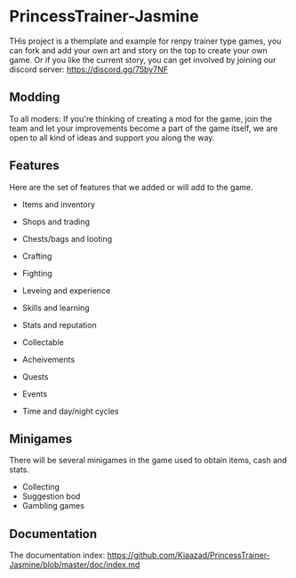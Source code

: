 # PrincessTrainer-Jasmine

THis project is a themplate and example for renpy trainer type games, you can fork and add your own art and story on the top to create your own game. Or if you like the current story, you can get involved by joining our discord server: https://discord.gg/75by7NF

## Modding
To all moders: If you're thinking of creating a mod for the game, join the team and let your improvements become a part of the game itself, we are open to all kind of ideas and support you along the way.

## Features
Here are the set of features that we added or will add to the game.
- Items and inventory
- Shops and trading
- Chests/bags and looting
- Crafting

- Fighting
- Leveing and experience
- Skills and learning
- Stats and reputation

- Collectable
- Acheivements

- Quests
- Events

- Time and day/night cycles

## Minigames
There will be several minigames in the game used to obtain items, cash and stats.
- Collecting
- Suggestion bod
- Gambling games



## Documentation
The documentation index: https://github.com/Kiaazad/PrincessTrainer-Jasmine/blob/master/doc/index.md
